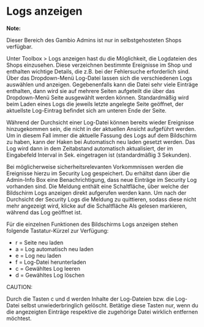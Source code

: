 # Logs anzeigen 

**Note:**

Dieser Bereich des Gambio Admins ist nur in selbstgehosteten Shops verfügbar.

Unter Toolbox \> Logs anzeigen hast du die Möglichkeit, die Logdateien des Shops einzusehen. Diese verzeichnen bestimmte Ereignisse im Shop und enthalten wichtige Details, die z.B. bei der Fehlersuche erforderlich sind. Über das Dropdown-Menü Log-Datei lassen sich die verschiedenen Logs auswählen und anzeigen. Gegebenenfalls kann die Datei sehr viele Einträge enthalten, dann wird sie auf mehrere Seiten aufgeteilt die über das Dropdown-Menü Seite ausgewählt werden können. Standardmäßig wird beim Laden eines Logs die jeweils letzte angelegte Seite geöffnet, der aktuellste Log-Eintrag befindet sich am unteren Ende der Seite.

Während der Durchsicht einer Log-Datei können bereits wieder Ereignisse hinzugekommen sein, die nicht in der aktuellen Ansicht aufgeführt werden. Um in diesem Fall immer die aktuelle Fassung des Logs auf dem Bildschirm zu haben, kann der Haken bei Automatisch neu laden gesetzt werden. Das Log wird dann in dem Zeitabstand automatisch aktualisiert, der im Eingabefeld Interval in Sek. eingetragen ist \(standardmäßig 3 Sekunden\).

Bei möglicherweise sicherheitsrelevanten Vorkommnissen werden die Ereignisse hierzu im Security Log gespeichert. Du erhältst dann über die Admin-Info Box eine Benachrichtigung, dass neue Einträge im Security Log vorhanden sind. Die Meldung enthält eine Schaltfläche, über welche der Bildschirm Logs anzeigen direkt aufgerufen werden kann. Um nach der Durchsicht der Security Logs die Meldung zu quittieren, sodass diese nicht mehr angezeigt wird, klicke auf die Schaltfläche Als gelesen markieren, während das Log geöffnet ist.

Für die einzelnen Funktionen des Bildschirms Logs anzeigen stehen folgende Tastatur-Kürzel zur Verfügung:

-   r = Seite neu laden
-   a = Log automatisch neu laden
-   e = Log neu laden
-   f = Log-Datei herunterladen
-   c = Gewähltes Log leeren
-   d = Gewähltes Log löschen

CAUTION:

Durch die Tasten c und d werden Inhalte der Log-Dateien bzw. die Log-Datei selbst unwiederbringlich gelöscht. Betätige diese Tasten nur, wenn du die angezeigten Einträge respektive die zugehörige Datei wirklich entfernen möchtest.



